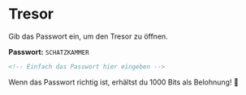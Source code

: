 
# Tresor

Gib das Passwort ein, um den Tresor zu öffnen.

**Passwort:** `SCHATZKAMMER`

```markdown
<!-- Einfach das Passwort hier eingeben -->
```

Wenn das Passwort richtig ist, erhältst du 1000 Bits als Belohnung! 🎉
